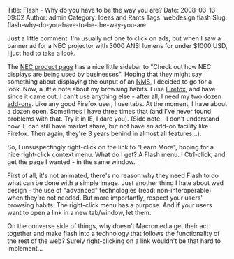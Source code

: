 Title: Flash - Why do you have to be the way you are?
Date: 2008-03-13 09:02
Author: admin
Category: Ideas and Rants
Tags: webdesign flash
Slug: flash-why-do-you-have-to-be-the-way-you-are

Just a little comment. I'm usually not one to click on ads, but when I
saw a banner ad for a NEC projector with 3000 ANSI lumens for under
$1000 USD, I just had to take a look.

The [NEC product
page](http://www.necdisplay.com/Products/Product/?product=71957542-7825-400f-997e-c7a2b8a01d06)
has a nice little sidebar to "Check out how NEC displays are being used
by businesses". Hoping that they might say something about displaying
the output of an
[NMS](http://en.wikipedia.org/wiki/Network_management_system), I decided
to go for a look. Now, a little note about my browsing habits. I use
[Firefox](http://www.mozilla.com/en-US/firefox/?from=getfirefox), and
have since it came out. I can't use anything else - after all, I need my
two dozen [add-ons](https://addons.mozilla.org/en-US/firefox/). Like any
good Firefox user, I use tabs. At the moment, I have about a dozen open.
Sometimes I have three times that (and I've never found problems with
that. Try it in IE, I dare you). (Side note - I don't understand how IE
can still have market share, but not have an add-on facility like
Firefox. Then again, they're 3 years behind in almost all features...).

So, I unsuspectingly right-click on the link to "Learn More", hoping for
a nice right-click context menu. What do I get? A Flash menu. I
Ctrl-click, and get the page I wanted - in the same window.

First of all, it's not animated, there's no reason why they need Flash
to do what can be done with a simple image. Just another thing I hate
about wed design - the use of "advanced" technologies (read:
non-interoperable) when they're not needed. But more importantly,
respect your users' browsing habits. The right-click menu has a purpose.
And if your users want to open a link in a new tab/window, let them.

On the converse side of things, why doesn't Macromedia get their act
together and make flash into a technology that follows the functionality
of the rest of the web? Surely right-clicking on a link wouldn't be that
hard to implement...

